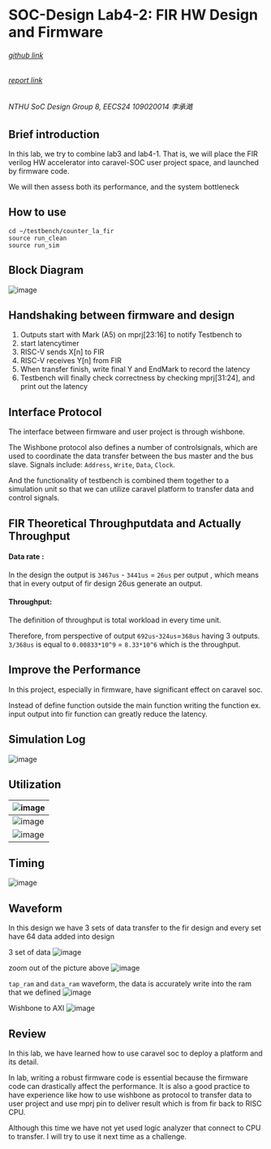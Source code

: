 # SOC-Design Lab4-2: FIR HW Design and Firmware

###### [github link](https://github.com/Charlee0207/SOC-Design/tree/main/Lab4-2)

###### [report link](https://hackmd.io/x67Rfj7wQZ-Ni1bcdfIPxw)

###### NTHU SoC Design Group 8, EECS24 109020014 李承澔

## Brief introduction
In this lab, we try to combine lab3 and lab4-1. That is, we will place the FIR verilog HW accelerator into caravel-SOC user project space, and launched by firmware code.

We will then assess both its performance, and the system bottleneck

## How to use
```
cd ~/testbench/counter_la_fir
source run_clean
source run_sim
```

## Block Diagram
![image](https://github.com/Charlee0207/SOC-Design/assets/85032763/a327a270-e11e-4dba-90f3-2b15e9bc7ec8)


## Handshaking between firmware and design
1. Outputs start with Mark (A5) on mprj[23:16] to notify Testbench to
2. start latencytimer 
3. RISC-V sends X[n] to FIR
4. RISC-V receives Y[n] from FIR
5. When transfer finish, write final Y and EndMark to record the latency
6. Testbench will finally check correctness by checking mprj[31:24], and print out the latency

## Interface Protocol
The interface between firmware and user project is through wishbone. 

The Wishbone protocol also defines a number of controlsignals, which are used to coordinate the data transfer between the
bus master and the bus slave. 
Signals include: `Address`, `Write`, `Data`, `Clock`.

And the functionality of testbench is combined them together to a simulation unit so that we can utilize caravel platform to transfer data and control signals.

## FIR Theoretical Throughputdata and Actually Throughput
#### Data rate :
In the design the output is `3467us` - `3441us` = `26us` per output ,
which means that in every output of fir design 26us generate an output.

#### Throughput:
The definition of throughput is total workload in every time unit.

Therefore, from perspective of output `692us`-`324us`=`368us` having 3 outputs. 
`3/368us` is equal to `0.00833*10^9` = `8.33*10^6` which is the throughput.

## Improve the Performance
In this project, especially in firmware, have significant effect on caravel soc.

Instead of define function outside the main function writing the function 
ex. input output into fir function can greatly reduce the latency.

## Simulation Log
![image](https://github.com/Charlee0207/SOC-Design/assets/85032763/e893aeca-de69-4a25-9375-6a8388db6008)


## Utilization


| ![image](https://github.com/Charlee0207/SOC-Design/assets/85032763/70234fa8-1c55-46ed-a472-09d4a81e20d9)| 
| -------- | 
| ![image](https://github.com/Charlee0207/SOC-Design/assets/85032763/1374589c-e1e0-4db0-be2e-23f6a592f08c) | 
| ![image](https://github.com/Charlee0207/SOC-Design/assets/85032763/0661399a-122c-4c96-a539-fa48c583e68d) |


## Timing
![image](https://github.com/Charlee0207/SOC-Design/assets/85032763/f81253c3-3de7-42e5-8ec7-ae6748221532)


## Waveform
In this design we have 3 sets of data transfer to the fir design and
every set have 64 data added into design

3 set of data
![image](https://github.com/Charlee0207/SOC-Design/assets/85032763/7d520e2d-1b2d-4d0a-82af-4a3b8d993418)


zoom out of the picture above
![image](https://github.com/Charlee0207/SOC-Design/assets/85032763/6e09de98-dbd7-4ef0-8cec-47da96a97ea2)


`tap_ram` and `data_ram` waveform, the data
is accurately write into the ram that we defined
![image](https://github.com/Charlee0207/SOC-Design/assets/85032763/ddf22db2-7121-43a2-b447-455b268564fc)


Wishbone to AXI
![image](https://github.com/Charlee0207/SOC-Design/assets/85032763/c835e35a-0e66-4f23-9a21-23ea084b48f9)



## Review
In this lab, we have learned how to use caravel soc to deploy a platform and its detail.

In lab, writing a robust firmware code is essential because the firmware code can drastically affect the performance. It is also a good practice to have experience like how to use wishbone as protocol to transfer data to user project and use mprj pin to deliver result which is from fir back to RISC CPU.

Although this time we have not yet used logic analyzer that connect to CPU to transfer. I will try to use it next time as a challenge.

